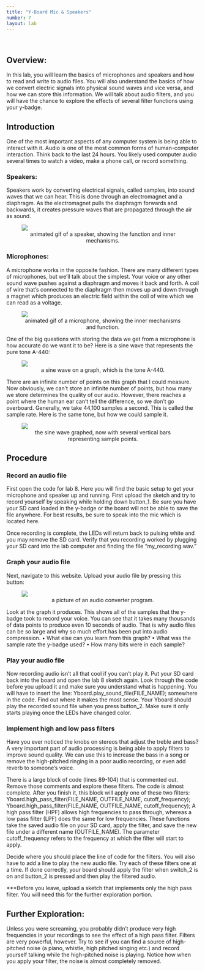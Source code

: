 ```yaml
---
title: "Y-Board Mic & Speakers"
number: 7
layout: lab
---
```


<!-- 
NOTICE: THIS PAGE USES DYNAMIC FIGURE NUMBERS.
all your images should following this format:

<figure class="image mx-auto" style="max-width: 750px">
  <img src="{% raw %}{% link /assets/labname/imagename.jpg %}{% endraw %}" style="display: block; margin: auto;">
  <figcaption style="text-align: center;"><strong></strong> INSERT A CAPTION</figcaption>
</figure>

NOTES:
  - Notice the <strong> tags are empty in the <figcaption> block. The uses these to handle the nametags.
  - If you want to copy and past the shape above, you may, but remove the {% raw %} {% endraw%} in the <img src> block.
--> 

## Overview:

In this lab, you will learn the basics of microphones and speakers and how to read and write to audio files. You will also understand the basics of how we convert electric signals into physical sound waves and vice versa, and how we can store this information. We will talk about audio filters, and you will have the chance to explore the effects of several filter functions using your y-badge.

## Introduction

One of the most important aspects of any computer system is being able to interact with it. Audio is one of the most common forms of human-computer interaction. Think back to the last 24 hours. You likely used computer audio several times to watch a video, make a phone call, or record something. 

### Speakers:

Speakers work by converting electrical signals, called samples, into sound waves that we can hear. This is done through an electromagnet and a diaphragm. As the electromagnet pulls the diaphragm forwards and backwards, it creates pressure waves that are propagated through the air as sound.

<figure class="image mx-auto" style="max-width: 750px">
  <img src="{% link /assets/07_mic_speakers/speaker_diagram.gif %}" style="display: block; margin: auto;">
  <figcaption style="text-align: center;"><strong></strong> animated gif of a speaker, showing the function and inner mechanisms.</figcaption>
</figure>

### Microphones:

A microphone works in the opposite fashion. There are many different types of microphones, but we’ll talk about the simplest. Your voice or any other sound wave pushes against a diaphragm and moves it back and forth. A coil of wire that’s connected to the diaphragm then moves up and down through a magnet which produces an electric field within the coil of wire which we can read as a voltage.

<figure class="image mx-auto" style="max-width: 750px">
  <img src="{% link /assets/07_mic_speakers/mic_diagram.gif %}" style="display: block; margin: auto;">
  <figcaption style="text-align: center;"><strong></strong> animated gif of a microphone, showing the inner mechanisms and function.</figcaption>
</figure>

One of the big questions with storing the data we get from a microphone is how accurate do we want it to be? Here is a sine wave that represents the pure tone A-440: 

<figure class="image mx-auto" style="max-width: 750px">
  <img src="{% link /assets/07_mic_speakers/A-440_tone_sine_wave.png %}" style="display: block; margin: auto;">
  <figcaption style="text-align: center;"><strong></strong> a sine wave on a graph, which is the tone A-440.</figcaption>
</figure>

There are an infinite number of points on this graph that I could measure. Now obviously, we can’t store an infinite number of points, but how many we store determines the quality of our audio. However, there reaches a point where the human ear can’t tell the difference, so we don’t go overboard. Generally, we take 44,100 samples a second. This is called the sample rate. Here is the same tone, but how we could sample it.

<figure class="image mx-auto" style="max-width: 750px">
  <img src="{% link /assets/07_mic_speakers/sampled_tone.png %}" style="display: block; margin: auto;">
  <figcaption style="text-align: center;"><strong></strong> the sine wave graphed, now with several vertical bars representing sample points.</figcaption>
</figure>

## Procedure

### Record an audio file

First open the code for lab 8. Here you will find the basic setup to get your microphone and speaker up and running. First upload the sketch and try to record yourself by speaking while holding down button_1. Be sure you have your SD card loaded in the y-badge or the board will not be able to save the file anywhere. For best results, be sure to speak into the mic which is located here.

<insert picture of final y-badge version>

Once recording is complete, the LEDs will return back to pulsing white and you may remove the SD card. Verify that you recording worked by plugging your SD card into the lab computer and finding the file “my_recording.wav.”

### Graph your audio file

Next, navigate to this website. Upload your audio file by pressing this button:

<figure class="image mx-auto" style="max-width: 750px">
  <img src="{% link /assets/07_mic_speakers/audio_converter.png %}" style="display: block; margin: auto;">
  <figcaption style="text-align: center;"><strong></strong> a picture of an audio converter program.</figcaption>
</figure>

Look at the graph it produces. This shows all of the samples that the y-badge took to record your voice. You can see that it takes many thousands of data points to produce even 10 seconds of audio. That is why audio files can be so large and why so much effort has been put into audio compression. 
    • What else can you learn from this graph? 
    • What was the sample rate the y-badge used? 
    • How many bits were in each sample?

### Play your audio file

Now recording audio isn’t all that cool if you can’t play it. Put your SD card back into the board and open the lab 8 sketch again. Look through the code before you upload it and make sure you understand what is happening. You will have to insert the line:
Yboard.play_sound_file(FILE_NAME);
somewhere in the code. Find out where it makes the most sense. Your Yboard should play the recorded sound file when you press button_2. Make sure it only starts playing once the LEDs have changed color.
       
### Implement high and low pass filters

Have you ever noticed the knobs on stereos that adjust the treble and bass? A very important part of audio processing is being able to apply filters to improve sound quality. We can use this to increase the bass in a song or remove the high-pitched ringing in a poor audio recording, or even add reverb to someone’s voice.
	
There is a large block of code (lines 89-104) that is commented out. Remove those comments and explore these filters. The code is almost complete. After you finish it, this block will apply one of these two filters:
Yboard.high_pass_filter(FILE_NAME, OUTFILE_NAME, cutoff_frequency);
Yboard.high_pass_filter(FILE_NAME, OUTFILE_NAME, cutoff_frequency);
A high pass filter (HPF) allows high frequencies to pass through, whereas a low pass filter (LPF) does the same for low frequencies. These functions take the saved audio file on your SD card, apply the filter, and save the new file under a different name (OUTFILE_NAME). The parameter cutoff_frequency refers to the frequency at which the filter will start to apply. 

Decide where you should place the line of code for the filters. You will also have to add a line to play the new audio file. Try each of these filters one at a time. If done correctly, your board should apply the filter when switch_2 is on and button_2 is pressed and then play the filtered audio.

***Before you leave, upload a sketch that implements only the high pass filter. You will need this for the further exploration portion.

## Further Exploration:

Unless you were screaming, you probably didn’t produce very high frequencies in your recordings to see the effect of a high pass filter. Filters are very powerful, however. Try to see if you can find a source of high-pitched noise (a piano, whistle, high pitched singing etc.) and record yourself talking while the high-pitched noise is playing. Notice how when you apply your filter, the noise is almost completely removed.

<!-- Dynamic figure numbering script -->
<script>
  // Select all figures on the page
  const figures = document.querySelectorAll('figure');

  // Loop through each figure and update the caption with dynamic numbering
  figures.forEach((figure, index) => {
    const figcaption = figure.querySelector('figcaption strong');
    if (figcaption) {
      figcaption.textContent = `Figure ${index + 1}:`; // Numbering starts at 1
    }
  });
</script>